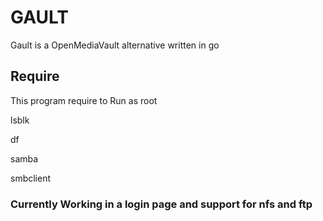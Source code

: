 # GAULT

Gault is a OpenMediaVault alternative written in go

## Require

This program require to Run as root

lsblk

df

samba

smbclient


### Currently Working in a login page and support for nfs and ftp
